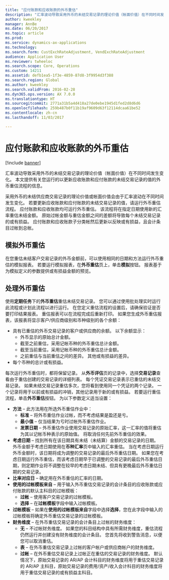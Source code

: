 ```yaml
---
title: "应付账款和应收账款的外币重估"
description: "汇率波动导致采用外币的未结交易记录的理论价值（帐面价值）在不同时间发生变化。 本文提供有关您运行的以更新应收账款和应付账款的未结交易记录的值的外币重估流程的信息。"
author: kweekley
manager: AnnBe
ms.date: 06/20/2017
ms.topic: article
ms.prod: 
ms.service: dynamics-ax-applications
ms.technology: 
ms.search.form: CustExchRateAdjustment, VendExchRateAdjustment
audience: Application User
ms.reviewer: twheeloc
ms.search.scope: Core, Operations
ms.custom: 14211
ms.assetid: defb1ea5-1f3e-4859-87d8-3f9954d3f388
ms.search.region: Global
ms.author: kweekley
ms.search.validFrom: 2016-02-28
ms.dyn365.ops.version: AX 7.0.0
ms.translationtype: HT
ms.sourcegitcommit: 2771a31b5a4d418a27de0ebe1945d1fed2d8d6d6
ms.openlocfilehash: 259b487b0f11b19af9609d63f12114dcaa61be52
ms.contentlocale: zh-cn
ms.lasthandoff: 11/03/2017

---
```


# <a name="foreign-currency-revaluation-for-accounts-payable-and-accounts-receivable"></a>应付账款和应收账款的外币重估

[!include [banner](../includes/banner.md)]

汇率波动导致采用外币的未结交易记录的理论价值（帐面价值）在不同时间发生变化。 本文提供有关您运行的以更新应收账款和应付账款的未结交易记录的值的外币重估流程的信息。 

采用外币的未结供应商交易记录的理论价值或帐面价值会由于汇率波动在不同时间发生变化。 若要更新应收账款和应付账款的未结交易记录的值，请运行外币重估流程。 应付账款和应收账款均可运行外币重估。 该流程将在指定日期使用新的汇率重估未结金额。 原始过帐金额与重估金额之间的差额将导致每个未结交易记录的或有损益。 应付账款和应收账款子分类帐然后更新以反映或有损益，且会计条目过帐到总帐。

## <a name="simulate-a-foreign-currency-revaluation"></a>模拟外币重估
在您重估未结客户交易记录的外币金额前，可以使用相同的日期和方法运行外币重估的模拟报表。 若要运行模拟报表，在**外币重估**页上，单击**模拟**按钮。 报表基于为模拟定义的参数提供或有损益金额的预览。

## <a name="process-a-foreign-currency-revaluation"></a>处理外币重估
使用**定期任务**下的**外币重估**重估未结交易记录。 您可以通过使用批处理实时运行此流程或计划此流程以进行运行。 在您定义重估流程的设置后，请确保验证是否要打印结果报表。 重估报表可以在流程完成后重新打印。 如果您生成外币重估报表，该报表将显示客户/供应商级别和币种级别的各个余额：

-   具有已重估的外币交易记录的客户或供应商的余额。 以下余额显示：
    -   外币显示的原始总计金额。
    -   截至之前重估，采用记帐币种的外币重估总计金额。
    -   截至当前重估，采用记帐币种的外币重估总计金额。
    -   之前重估与当前重估之间的差异。 其他或有损益的差异。
-   每个币种的总计或有损益。

每次运行外币重估时，都将保留记录。 从**外币评估**页的记录中，选择**交易记录**查看由于重估创建的交易记录的详细列表。 每个凭证交易记录表示已重估的未结交易记录。 如果未结交易记录重估多次，您将看到使用同一个凭证的两个记录。 一个记录将用于以前或有损益的冲销，其他记录用于新的或有损益。 若要运行重估流程，单击**外币重估**按钮。 为以下参数定义适当设置：

-   **方法** – 此方法用在所选外币重估作业中：
    -   **标准** – 将外币重估作业过帐，而不考虑结果是盈还是亏。
    -   **最小值** – 仅当结果为亏时过帐外币重估作业。
    -   **发票日期** – 外币重估作业使用交易记录的原始汇率，这一汇率的值将重估为其以记帐币种表示的原始值。 将取消任何先前外币重估的效果。
-   **考虑日期** – 找到所有在该日期具有未结（未结算）金额的交易记录的日期。 外币金额于考虑日期使用在**币种汇率**页中输入的汇率重估。 当在考虑日期运行外币金额时，该日期将成为调整的交易记录的最后外币重估日期。 如果您在考虑日期运行外币重估，而该考虑日期早于已调整的交易记录的最后外币重估日期，则定期作业将不调整在较早的考虑日期未结、但具有更晚最后外币重估日期的交易记录。
-   **比率对应日** – 确定用在外币重估的汇率的日期。
-   **使用的过帐模板来自** – 用于输入外币重估交易记录的会计条目的应收账款或应付账款的默认主科目的过帐模板：
    -   **过帐** – 使用客户交易记录的过帐模板。
    -   **选择** – 在**过帐模板**字段中输入过帐模板。
-   **过帐模板** – 如果在**使用的过帐模板来自**字段中选择**选择**，您在此字段中输入的过帐模板将确定外币重估交易记录的过帐模板。
-   **财务维度** – 在外币重估交易记录的会计条目上过帐的财务维度：
    -   **无** – 不过帐财务维度。 如果您的科目结构中具有所需财务维度，重估流程仍然运行并创建没有财务维度的会计条目。 您首先将收到警告消息，以便您可以取消重估。
    -   **表** – 在外币重估交易记录上过帐的客户帐户或供应商帐户的财务维度。
    -   **过帐** – 在外币重估交易记录上过帐正在重估的交易记录的财务维度。 默认情况下，原始交易记录的 AR/AP 会计科目的财务维度将用于重估交易记录的 AR/AP 主科目，原始交易记录的费用/资产/收入会计科目的财务维度将用于重估交易记录的或有损益主科目。





